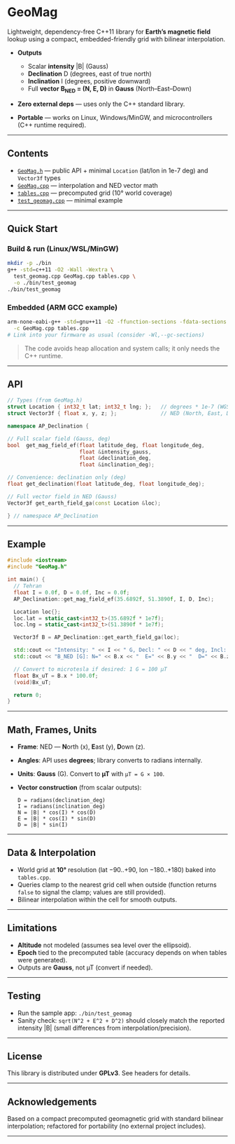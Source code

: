 # GeoMag

Lightweight, dependency-free C++11 library for **Earth’s magnetic field** lookup using a compact, embedded-friendly grid with bilinear interpolation.

* **Outputs**

  * Scalar **intensity** |B| (Gauss)
  * **Declination** D (degrees, east of true north)
  * **Inclination** I (degrees, positive downward)
  * Full **vector** **B<sub>NED</sub> = (N, E, D)** in **Gauss** (North–East–Down)
* **Zero external deps** — uses only the C++ standard library.
* **Portable** — works on Linux, Windows/MinGW, and microcontrollers (C++ runtime required).

---

## Contents

* [`GeoMag.h`](GeoMag.h) — public API + minimal `Location` (lat/lon in 1e-7 deg) and `Vector3f` types
* [`GeoMag.cpp`](GeoMag.cpp) — interpolation and NED vector math
* [`tables.cpp`](tables.cpp) — precomputed grid (10° world coverage)
* [`test_geomag.cpp`](test_geomag.cpp) — minimal example

---

## Quick Start

### Build & run (Linux/WSL/MinGW)

```bash
mkdir -p ./bin
g++ -std=c++11 -O2 -Wall -Wextra \
  test_geomag.cpp GeoMag.cpp tables.cpp \
  -o ./bin/test_geomag
./bin/test_geomag
```

### Embedded (ARM GCC example)

```bash
arm-none-eabi-g++ -std=gnu++11 -O2 -ffunction-sections -fdata-sections \
  -c GeoMag.cpp tables.cpp
# Link into your firmware as usual (consider -Wl,--gc-sections)
```

> The code avoids heap allocation and system calls; it only needs the C++ runtime.

---

## API

```cpp
// Types (from GeoMag.h)
struct Location { int32_t lat; int32_t lng; };   // degrees * 1e-7 (WGS-84)
struct Vector3f { float x, y, z; };              // NED (North, East, Down), Gauss

namespace AP_Declination {

// Full scalar field (Gauss, deg)
bool  get_mag_field_ef(float latitude_deg, float longitude_deg,
                       float &intensity_gauss,
                       float &declination_deg,
                       float &inclination_deg);

// Convenience: declination only (deg)
float get_declination(float latitude_deg, float longitude_deg);

// Full vector field in NED (Gauss)
Vector3f get_earth_field_ga(const Location &loc);

} // namespace AP_Declination
```

---

## Example

```cpp
#include <iostream>
#include "GeoMag.h"

int main() {
  // Tehran
  float I = 0.0f, D = 0.0f, Inc = 0.0f;
  AP_Declination::get_mag_field_ef(35.6892f, 51.3890f, I, D, Inc);

  Location loc{};
  loc.lat = static_cast<int32_t>(35.6892f * 1e7f);
  loc.lng = static_cast<int32_t>(51.3890f * 1e7f);

  Vector3f B = AP_Declination::get_earth_field_ga(loc);

  std::cout << "Intensity: " << I << " G, Decl: " << D << " deg, Incl: " << Inc << " deg\n";
  std::cout << "B_NED [G]: N=" << B.x << "  E=" << B.y << "  D=" << B.z << "\n";

  // Convert to microtesla if desired: 1 G = 100 µT
  float Bx_uT = B.x * 100.0f;
  (void)Bx_uT;

  return 0;
}
```

---

## Math, Frames, Units

* **Frame**: NED — **N**orth (x), **E**ast (y), **D**own (z).
* **Angles**: API uses **degrees**; library converts to radians internally.
* **Units**: **Gauss** (G). Convert to **µT** with `µT = G × 100`.
* **Vector construction** (from scalar outputs):

  ```
  D = radians(declination_deg)
  I = radians(inclination_deg)
  N = |B| * cos(I) * cos(D)
  E = |B| * cos(I) * sin(D)
  D = |B| * sin(I)
  ```

---

## Data & Interpolation

* World grid at **10°** resolution (lat −90..+90, lon −180..+180) baked into `tables.cpp`.
* Queries clamp to the nearest grid cell when outside (function returns `false` to signal the clamp; values are still provided).
* Bilinear interpolation within the cell for smooth outputs.

---

## Limitations

* **Altitude** not modeled (assumes sea level over the ellipsoid).
* **Epoch** tied to the precomputed table (accuracy depends on when tables were generated).
* Outputs are **Gauss**, not µT (convert if needed).

---

## Testing

* Run the sample app: `./bin/test_geomag`
* Sanity check: `sqrt(N^2 + E^2 + D^2)` should closely match the reported intensity |B| (small differences from interpolation/precision).

---

## License

This library is distributed under **GPLv3**. See headers for details.

---

## Acknowledgements

Based on a compact precomputed geomagnetic grid with standard bilinear interpolation; refactored for portability (no external project includes).

---
